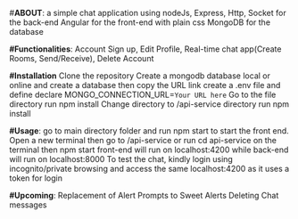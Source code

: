 #**ABOUT**:
a simple chat application using 
nodeJs, Express, Http, Socket for the back-end
Angular for the front-end with plain css
MongoDB for the database

**#Functionalities**:
Account Sign up, Edit Profile, Real-time chat app(Create Rooms, Send/Receive), Delete Account

**#Installation**
Clone the repository
Create a mongodb database local or online and create a database then copy the URL link
create a .env file and define declare MONGO_CONNECTION_URL=`Your URL here`
Go to the file directory run npm install
Change directory to /api-service directory run npm install

**#Usage**:
go to main directory folder and run npm start to start the front end.
Open a new terminal then go to /api-service or run cd api-service on the terminal  then npm start 
front-end will run on localhost:4200 while back-end will run on localhost:8000
To test the chat, kindly login using incognito/private browsing and access the same localhost:4200 as it uses a token for login

**#Upcoming**:
Replacement of Alert Prompts to Sweet Alerts
Deleting Chat messages
